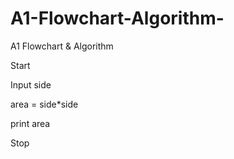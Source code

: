# A1-Flowchart-Algorithm-
A1 Flowchart & Algorithm 

Start 

Input side 

area = side*side 

print area 

Stop 



